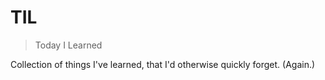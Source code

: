 # TIL

> Today I Learned

Collection of things I've learned, that I'd otherwise quickly forget. (Again.)
